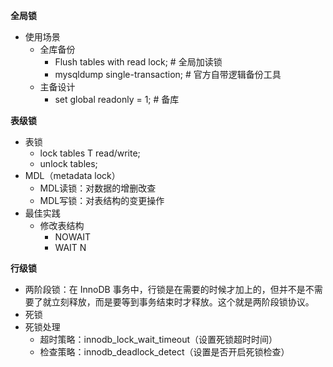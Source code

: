 **全局锁**

- 使用场景
  - 全库备份
    - Flush tables with read lock; # 全局加读锁
    - mysqldump single-transaction; # 官方自带逻辑备份工具
  - 主备设计
    - set global readonly = 1; # 备库

**表级锁**

- 表锁
  - lock tables T read/write;
  - unlock tables;
- MDL（metadata lock）
  - MDL读锁：对数据的增删改查
  - MDL写锁：对表结构的变更操作
- 最佳实践
  - 修改表结构
    - NOWAIT
    - WAIT N

**行级锁**

- 两阶段锁：在 InnoDB 事务中，行锁是在需要的时候才加上的，但并不是不需要了就立刻释放，而是要等到事务结束时才释放。这个就是两阶段锁协议。
- 死锁
- 死锁处理
  - 超时策略：innodb_lock_wait_timeout（设置死锁超时时间）
  - 检查策略：innodb_deadlock_detect（设置是否开启死锁检查）

